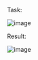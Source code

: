 Task:


![image](https://github.com/Zoro2210/programming/assets/139787644/457557ae-d281-4249-b3b1-2e92e966d562)



Result:



![image](https://github.com/Zoro2210/programming/assets/139787644/81656ba3-0dd6-4b37-adbb-1c244b7b9c94)
